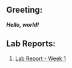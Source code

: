 ## Greeting: 
***Hello, world!***

## Lab Reports:
1. [Lab Report - Week 1](https://sadsoap.github.io/cse15l-lab-reports/LabReport1.html)
